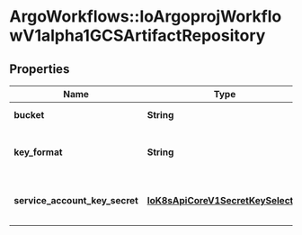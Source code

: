 # ArgoWorkflows::IoArgoprojWorkflowV1alpha1GCSArtifactRepository

## Properties
Name | Type | Description | Notes
------------ | ------------- | ------------- | -------------
**bucket** | **String** | Bucket is the name of the bucket | [optional] 
**key_format** | **String** | KeyFormat defines the format of how to store keys and can reference workflow variables. | [optional] 
**service_account_key_secret** | [**IoK8sApiCoreV1SecretKeySelector**](IoK8sApiCoreV1SecretKeySelector.md) | ServiceAccountKeySecret is the secret selector to the bucket&#39;s service account key | [optional] 



